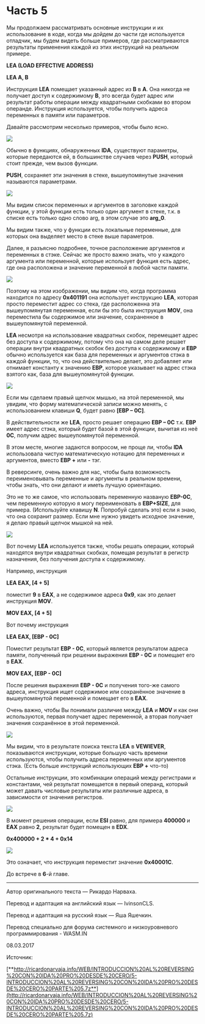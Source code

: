 # Часть 5

Мы продолжаем рассматривать основные инструкции и их использование в коде, когда мы дойдем до части где используется отладчик, мы будем видеть больше примеров, где рассматриваются результаты применения каждой из этих инструкций на реальном примере.

**LEA \(LOAD EFFECTIVE ADDRESS\)**

**LEA A, B**

Инструкция **LEA** помещает указанный адрес из **B** в **A**. Она никогда не получает доступ к содержимому **B**, это всегда будет адрес или результат работы операции между квадратными скобками во втором операнде. Инструкция используется, чтобы получить адреса переменных в памяти или параметров.

Давайте рассмотрим несколько примеров, чтобы было ясно.

![](.gitbook/assets/05/01.png)

Обычно в функциях, обнаруженных **IDА**, существуют параметры, которые передаются ей, в большинстве случаев через **PUSH**, который стоит прежде, чем вызов функции.

**PUSH**, сохраняет эти значения в стеке, вышеупомянутые значения называются параметрами.

![](.gitbook/assets/05/02.png)

Мы видим список переменных и аргументов в заголовке каждой функции, у этой функции есть только один аргумент в стеке, т.к. в списке есть только одно слово arg, в этом случае это **arg\_0**.

Мы видим также, что у функции есть локальные переменные, для которых она выделяет место в стеке выше параметров.

Далее, я разъясню подробнее, точное расположение аргументов и переменных в стэке. Сейчас же просто важно знать, что у каждого аргумента или переменной, которые использует функция есть адрес, где она расположена и значение переменной в любой части памяти.

![](.gitbook/assets/05/03.png)

Поэтому на этом изображении, мы видим что, когда программа находится по адресу **0x401191** она использует инструкцию **LEA**, которая просто переместит адрес со стека, где расположенна эта вышеупомянутая переменная, если бы это была инструкция **MOV**, она переместила бы содержимое или значение, сохраненное в вышеупомянутой переменной.

**LEA** несмотря на использование квадратных скобок, перемещает адрес без доступа к содержимому, потому что она на самом деле решает операции внутри квадратных скобок без доступа к содержимому и **EBP** обычно используется как база для переменных и аргументов стэка в каждой функции, то, что она действительно делает, это добавляет или отнимает константу к значению **EBP**, которое указывает на адрес стэка взятого как, база для вышеупомянутой функции.

![](.gitbook/assets/05/04.png)

Если мы сделаем правый щелчок мышью, на этой переменной, мы увидим, что форму математической записи можно менять, с использованием клавиши **Q**, будет равно **\[EBP – 0C\]**.

В действительности же **LEA**, просто решает операцию **EBP – 0C** т.к. **EBP** имеет адрес стэка, который будет базой в этой функции, вычитая из неё **0C**, получим адрес вышеупомянутой переменной.

В этом месте, многие задаются вопросом, не проще ли, чтобы **IDA** использовала чистую математическую нотацию для переменных и аргументов, вместо **EBP +** или **-** тэг.

В реверсинге, очень важно для нас, чтобы была возможность переименовывать переменные и аргументы в реальном времени, чтобы знать, что они делают и иметь лучшую ориентацию.

Это не то же самое, что использовать переменную названую **EBP-0C**, чем переменную которую я могу переименовать в **EBP+SIZE**, для примера. \(Используйте клавишу **N**. Попробуй сделать это\) если я знаю, что она сохранит размер. Если мне нужно увидеть исходное значение, я делаю правый щелчок мышкой на ней.

![](.gitbook/assets/05/05.png)

Вот почему **LEA** используется также, чтобы решать операции, который находятся внутри квадратных скобках, помещая результат в регистр назначения, без получения доступа к содержимому.

Например, инструкция

**LEA EAX, \[4 + 5\]**

поместит **9** в **EAX**, а не содержимое адреса **0x9**, как это делает инструкция **MOV**.

**MOV EAX, \[4 + 5\]**

Вот почему инструкция

**LEA EAX, \[EBP - 0C\]**

Поместит результат **EBP - 0C**, который является результатом адреса памяти, полученный при решении выражения **EBP - 0C** и помещает его в **EAX**.

**MOV EAX, \[EBP - 0C\]**

После решения выражения **EBP - 0C** и получения того-же самого адреса, инструкция ищет содержимое или сохранённое значение в вышеупомянутой переменной и помещает его в **EAX**.

Очень важно, чтобы Вы понимали различие между **LEA** и **MOV** и как они используются, первая получает адрес переменной, а вторая получает значения сохранённое в этой переменной.

![](.gitbook/assets/05/06.png)

Мы видим, что в результате поиска текста **LEA** в **VEWIEVER**, показываются инструкции, которые большую часть времени используются, чтобы получить адреса переменных или аргументов стэка. \(Есть больше инструкций использующих **EBP +** что-то\)

Остальные инструкции, это комбинации операций между регистрами и константами, чей результат помещается в первый операнд, который может давать числовые результаты или различные адреса, в зависимости от значения регистров.

![](.gitbook/assets/05/07.png)

В момент решения операции, если **ESI** равно, для примера **400000** и **EAX** равно **2**, результат будет помещен в **EDX**.

**0x400000 + 2 \* 4 + 0x14**

![](.gitbook/assets/05/08.png)

Это означает, что инструкция переместит значение **0x40001С**.

До встрече в **6**-й главе.

* * *

Автор оригинального текста — Рикардо Нарваха.

Перевод и адаптация на английский  язык — IvinsonCLS.

Перевод и адаптация на русский язык — Яша Яшечкин.

Перевод специально для форума системного и низкоуровневого программирования - WASM.IN

08.03.2017

Источник:

[**http://ricardonarvaja.info/WEB/INTRODUCCION%20AL%20REVERSING%20CON%20IDA%20PRO%20DESDE%20CERO/5-INTRODUCCION%20AL%20REVERSING%20CON%20IDA%20PRO%20DESDE%20CERO%20PARTE%205.7z**](http://ricardonarvaja.info/WEB/INTRODUCCION%20AL%20REVERSING%20CON%20IDA%20PRO%20DESDE%20CERO/5-INTRODUCCION%20AL%20REVERSING%20CON%20IDA%20PRO%20DESDE%20CERO%20PARTE%205.7z)
